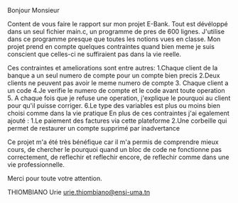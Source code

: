 Bonjour Monsieur

Content de vous faire le rapport sur mon projet E-Bank.
Tout est dévéloppé dans un seul fichier main.c, un programme de pres de 600 lignes.
J'utilise dans ce programme presque que toutes les notions vues en classe.
Mon projet prend en compte quelques contraintes quand bien meme je suis conscient que celles-ci ne suffiraient pas dans la vie reelle.

Ces contraintes et ameliorations sont entre autres:
1.Chaque client de la banque a un seul numero de compte pour un compte bien precis
2.Deux clients ne peuvent pas avoir le meme numero de compte
3. Chaque client a un code
4.Je verifie le numero de compte et le code avant toute operation
5. A chaque fois que je refuse une operation, j'explique le pourquoi au client pour qu'il puisse corriger.
6.Le type des variables est plus ou moins bien choisi comme dans la vie pratique
 En plus de ces contraintes j'ai egalement ajouté :
 1.Le paiement des factures via cette plateforme
 2.Une corbeille qui permet de restaurer un compte supprimé par inadvertance

 Ce projet m'a été très bénéfique car il m'a permis de comprendre mieux cours, de chercher le pourquoi quand un bloc de code
 ne fonctionne pas correctement, de reflechir et reflechir encore, de reflechir comme dans une vie professionnelle.

 Merci pour toute votre attention.

 THIOMBIANO Urie
 urie.thiombiano@ensi-uma.tn
